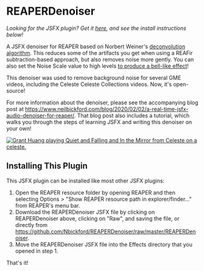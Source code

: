 # REAPERDenoiser

*Looking for the JSFX plugin? Get it [here](https://github.com/Nbickford/REAPERDenoiser/raw/master/REAPERDenoiser), and see the install instructions below!*

A JSFX denoiser for REAPER based on Norbert Weiner's [deconvolution algorithm](https://en.wikipedia.org/wiki/Wiener_deconvolution). This reduces some of the artifacts you get when using a REAFir subtraction-based approach, but also removes noise more gently. You can also set the Noise Scale value to high levels [to produce a bell-like effect](https://www.neilbickford.com/blog/wp-content/uploads/2020/02/out.mp4)!

This denoiser was used to remove background noise for several GME videos, including the Celeste Celeste Collections videos. Now, it's open-source!

For more information about the denoiser, please see the accompanying blog post at https://www.neilbickford.com/blog/2020/02/02/a-real-time-jsfx-audio-denoiser-for-reaper/. That blog post also includes a tutorial, which walks you through the steps of learning JSFX and writing this denoiser on your own!

[![Grant Huang playing *Quiet and Falling* and *In the Mirror* from *Celeste* on a celeste.](https://img.youtube.com/vi/_-92lvJd3g4/0.jpg)](https://www.youtube.com/watch?v=_-92lvJd3g4)

## Installing This Plugin

This JSFX plugin can be installed like most other JSFX plugins:

1. Open the REAPER resource folder by opening REAPER and then selecting Options > "Show REAPER resource path in explorer/finder..." from REAPER's menu bar.
2. Download the REAPERDenoiser JSFX file by clicking on REAPERDenoiser above, clicking on "Raw", and saving the file, or directly from https://github.com/Nbickford/REAPERDenoiser/raw/master/REAPERDenoiser.
3. Move the REAPERDenoiser JSFX file into the Effects directory that you opened in step 1.

That's it!

